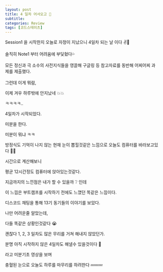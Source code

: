 ```yaml
---
layout: post
title: 4 일차 어서오고 👀
subtitle: 
categories: Review
tags: [코드스테이츠]
---
```


Session1 을 시작한지 오늘로 자정이 지났으니 4일차 되는 날 이다 ✌️🤘<br>

솔직히 Note1 부터 어려움에 부딫혔다💦<br>
<br>
모든 정신과 극 소수의 사전지식들을 영끌해 구글링 등 참고자료를 동반해 어찌어찌 과제를 제출했다.<br>
<br> 
그런데 이게 뭐람,

이제 겨우 하루밖에 안지났네 💥💥 <br>

ㅋㅋㅋㅋ..
<br>


4일차가 시작되었다.

미분을 한다.

미분이 뭐냐 ㅋㅋ

방정식도 기억이 나지 않는 현재 눈이 뽑힐것같은 느낌으로 오늘도 컴퓨터를 바라보고있다 👀👀

 

시간으로 계산해보니

평균 12시간정도 컴퓨터에 앉아있는것같다.

 

지금까지의 느낀점은 내가 할 수 있을까 ❔ 인데

이 느낌은 부트캠프를 시작하기 전에도 느꼈던 똑같은 느낌이다.

 

디스코드 채팅을 통해 13기 동기들의 이야기를 보았다.

나만 어려운줄 알았는데,

다들 똑같은 상황인것같다 😭

 

괜찮다 1, 2, 3 일차도 많은 무리를 거쳐 해내지 않았던가.

분명 아직 시작하지 않은 4일차도 해낼수 있을것이다 🙌

 

라고 미분기초 영상을 보며

충혈된 눈으로 오늘도 하루를 마무리를 하려한다 💤💤💤